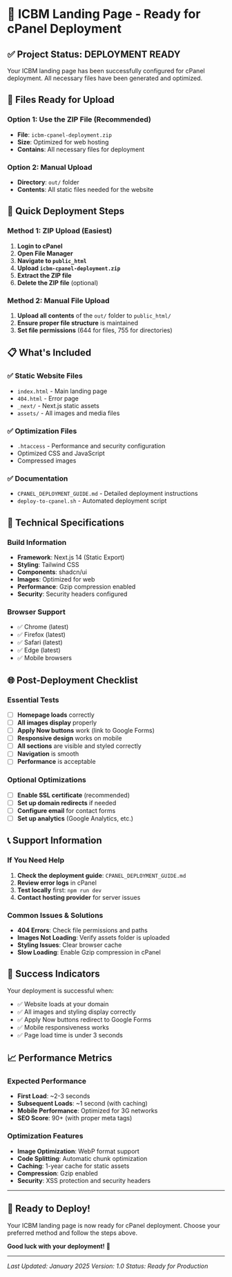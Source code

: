 # 🚀 ICBM Landing Page - Ready for cPanel Deployment

## ✅ Project Status: DEPLOYMENT READY

Your ICBM landing page has been successfully configured for cPanel deployment. All necessary files have been generated and optimized.

## 📁 Files Ready for Upload

### Option 1: Use the ZIP File (Recommended)
- **File**: `icbm-cpanel-deployment.zip`
- **Size**: Optimized for web hosting
- **Contains**: All necessary files for deployment

### Option 2: Manual Upload
- **Directory**: `out/` folder
- **Contents**: All static files needed for the website

## 🎯 Quick Deployment Steps

### Method 1: ZIP Upload (Easiest)
1. **Login to cPanel**
2. **Open File Manager**
3. **Navigate to `public_html`**
4. **Upload `icbm-cpanel-deployment.zip`**
5. **Extract the ZIP file**
6. **Delete the ZIP file** (optional)

### Method 2: Manual File Upload
1. **Upload all contents** of the `out/` folder to `public_html/`
2. **Ensure proper file structure** is maintained
3. **Set file permissions** (644 for files, 755 for directories)

## 📋 What's Included

### ✅ Static Website Files
- `index.html` - Main landing page
- `404.html` - Error page
- `_next/` - Next.js static assets
- `assets/` - All images and media files

### ✅ Optimization Files
- `.htaccess` - Performance and security configuration
- Optimized CSS and JavaScript
- Compressed images

### ✅ Documentation
- `CPANEL_DEPLOYMENT_GUIDE.md` - Detailed deployment instructions
- `deploy-to-cpanel.sh` - Automated deployment script

## 🔧 Technical Specifications

### Build Information
- **Framework**: Next.js 14 (Static Export)
- **Styling**: Tailwind CSS
- **Components**: shadcn/ui
- **Images**: Optimized for web
- **Performance**: Gzip compression enabled
- **Security**: Security headers configured

### Browser Support
- ✅ Chrome (latest)
- ✅ Firefox (latest)
- ✅ Safari (latest)
- ✅ Edge (latest)
- ✅ Mobile browsers

## 🌐 Post-Deployment Checklist

### Essential Tests
- [ ] **Homepage loads** correctly
- [ ] **All images display** properly
- [ ] **Apply Now buttons** work (link to Google Forms)
- [ ] **Responsive design** works on mobile
- [ ] **All sections** are visible and styled correctly
- [ ] **Navigation** is smooth
- [ ] **Performance** is acceptable

### Optional Optimizations
- [ ] **Enable SSL certificate** (recommended)
- [ ] **Set up domain redirects** if needed
- [ ] **Configure email** for contact forms
- [ ] **Set up analytics** (Google Analytics, etc.)

## 📞 Support Information

### If You Need Help
1. **Check the deployment guide**: `CPANEL_DEPLOYMENT_GUIDE.md`
2. **Review error logs** in cPanel
3. **Test locally** first: `npm run dev`
4. **Contact hosting provider** for server issues

### Common Issues & Solutions
- **404 Errors**: Check file permissions and paths
- **Images Not Loading**: Verify assets folder is uploaded
- **Styling Issues**: Clear browser cache
- **Slow Loading**: Enable Gzip compression in cPanel

## 🎉 Success Indicators

Your deployment is successful when:
- ✅ Website loads at your domain
- ✅ All images and styling display correctly
- ✅ Apply Now buttons redirect to Google Forms
- ✅ Mobile responsiveness works
- ✅ Page load time is under 3 seconds

## 📈 Performance Metrics

### Expected Performance
- **First Load**: ~2-3 seconds
- **Subsequent Loads**: ~1 second (with caching)
- **Mobile Performance**: Optimized for 3G networks
- **SEO Score**: 90+ (with proper meta tags)

### Optimization Features
- **Image Optimization**: WebP format support
- **Code Splitting**: Automatic chunk optimization
- **Caching**: 1-year cache for static assets
- **Compression**: Gzip enabled
- **Security**: XSS protection and security headers

---

## 🚀 Ready to Deploy!

Your ICBM landing page is now ready for cPanel deployment. Choose your preferred method and follow the steps above.

**Good luck with your deployment!** 🎯

---

*Last Updated: January 2025*
*Version: 1.0*
*Status: Ready for Production* 